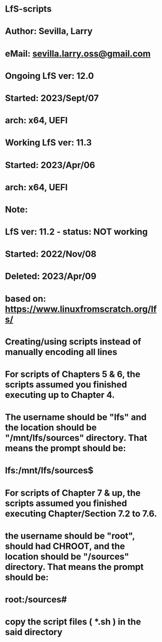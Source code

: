 # LfS-scripts
#
# Author: Sevilla, Larry
#  eMail: sevilla.larry.oss@gmail.com
#
#
# Ongoing LfS ver: 12.0
# Started: 2023/Sept/07
# arch: x64, UEFI
#
# Working LfS ver: 11.3
# Started: 2023/Apr/06
# arch: x64, UEFI
#
# Note:
# LfS ver: 11.2 - status: NOT working
# Started: 2022/Nov/08
# Deleted: 2023/Apr/09





#
# based on: https://www.linuxfromscratch.org/lfs/
#
# Creating/using scripts instead of manually encoding all lines
#
#
# For scripts of Chapters 5 & 6, the scripts assumed you finished executing up to Chapter 4.
# The username should be "lfs" and the location should be "/mnt/lfs/sources" directory.  That means the prompt should be:
# lfs:/mnt/lfs/sources$
#
#
# For scripts of Chapter 7 & up, the scripts assumed you finished executing Chapter/Section 7.2 to 7.6.
# the username should be "root", should had CHROOT, and the location should be "/sources" directory.  That means the prompt should be:
# root:/sources#
#



#
# copy the script files ( *.sh ) in the said directory
#

